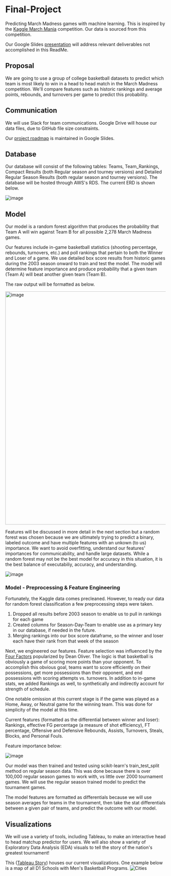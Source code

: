 # Final-Project
Predicting March Madness games with machine learning. This is inspired by the [Kaggle March Mania](https://www.kaggle.com/c/mens-march-mania-2022) competition. Our data is sourced from this competition.

Our Google Slides [presentation](https://docs.google.com/presentation/d/1HYjOiJzDm9tq-HdAaf0HMkdC65oxDQk9SOGrZIYbI_8/edit#slide=id.g12d996d0a47_1_195) will address relevant deliverables not accomplished in this ReadMe.

## Proposal
We are going to use a group of college basketball datasets to predict which team is most likely to win in a head to head match in the March Madness competition.  We'll compare features such as historic rankings and average points, rebounds, and turnovers per game to predict this probability.

## Communication 
We will use Slack for team communications. 
Google Drive will house our data files, due to GitHub file size constraints. 

Our [project roadmap](https://docs.google.com/presentation/d/1cj5roKmtqg1G50iBWTQ_k9QtFI_a5Rb9JQhdKWZx1qg/edit#slide=id.g127d0f87571_0_5) is maintained in Google Slides.

## Database
Our database will consist of the following tables: Teams, Team_Rankings, Compact Results (both Regular season and tourney versions) and Detailed Regular Season Results (both regular season and tourney versions). The database will be hosted through AWS's RDS. The current ERD is shown below.

![image](https://user-images.githubusercontent.com/93338132/169716800-1ebe99e9-3e16-4120-a878-b948a25e0095.png)

## Model
Our model is a random forest algorithm that produces the probability that Team A will win against Team B for all possible 2,278 March Madness games. 

Our features include in-game basketball statistics (shooting percentage, rebounds, turnovers, etc.) and poll rankings that pertain to both the Winner and Loser of a game. We use detailed box score results from historic games during the 2003 season onward to train and test the model.  The model will determine feature importance and produce probability that a given team (Team A) will beat another given team (Team B). 

The raw output will be formatted as below.

<img width="730" alt="image" src="https://user-images.githubusercontent.com/93338132/167050740-f49f2dfd-620a-429d-b491-a1b846b53ce0.png">

Features will be discussed in more detail in the next section but a random forest was chosen because we are ultimately trying to predict a binary, labeled outcome and have multiple features with an unkown (to us) importance. We want to avoid overfitting, understand our features' importances for communicability, and handle large datasets. While a random forest may not be the best model for accuracy in this situation, it is the best balance of executabiliy, accuracy, and understanding. 

![image](https://user-images.githubusercontent.com/93338132/169670770-676ff636-4619-4d26-885e-d7917a7e99b3.png)

### Model - Preprocessing & Feature Engineering
Fortunately, the Kaggle data comes precleaned. However, to ready our data for random forest classification a few preprocessing steps were taken. 

1. Dropped all results before 2003 season to enable us to pull in rankings for each game
2. Created columns for Season-Day-Team to enable use as a primary key in our database, if needed in the future.
3. Merging rankings into our box score dataframe, so the winner and loser each have their rank from that week of the season

Next, we engineered our features. Feature selection was influenced by the [Four Factors]([url](https://www.basketball-reference.com/about/factors.html)) popularized by Dean Oliver. The logic is that basketball is obviously a game of scoring more points than your opponent. To accomplish this obvious goal, teams want to score efficiently on their possessions, get more possessions than their opponent, and end possessions with scoring attempts vs. turnovers. In addition to in-game stats, we added Rankings as well, to synthetically and indirectly account for strength of schedule. 

One notable omission at this current stage is if the game was played as a Home, Away, or Neutral game for the winning team. This was done for simplicity of the model at this time.

Current features (formatted as the differential between winner and loser): Rankings, effective FG percentage (a measure of shot efficiency), FT percentage, Offensive and Defensive Rebounds, Assists, Turnovers, Steals, Blocks, and Personal Fouls.

Feature importance below:

![image](https://user-images.githubusercontent.com/93338132/169670590-a10d1543-0ae3-49d5-870b-01d046da1d53.png)

Our model was then trained and tested using scikit-learn's train_test_split method on regular season data. This was done because there is over 100,000 regular season games to work with, vs little over 2000 tournament games. We will use the regular season trained model to predict the tournament games.

The model features are formatted as differentials because we will use season averages for teams in the tournament, then take the stat differentials between a given pair of teams, and predict the outcome with our model.

## Visualizations
We will use a variety of tools, including Tableau, to make an interactive head to head matchup predictor for users. We will also show a variety of Exploratory Data Analysis (EDA) visuals to tell the story of the nation's greatest tournament!

This ([Tableau Story](https://public.tableau.com/app/profile/angie.greene/viz/FinalProject_16518756794360/WhosGoingtoWin?publish=yes)) houses our current visualizations. One example below is a map of all D1 Schools with Men's Basketball Programs.
![Cities](https://user-images.githubusercontent.com/95720986/167307458-9574b2dc-1ba4-4eed-a8d5-7360c93dbaf3.png)







